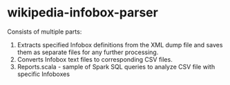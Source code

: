 # wikipedia-infobox-parser

Consists of multiple parts:

1. Extracts specified Infobox definitions from the XML dump file and saves them as separate files for any further processing.
2. Converts Infobox text files to corresponding CSV files.
3. Reports.scala - sample of Spark SQL queries to analyze CSV file with specific Infoboxes 
